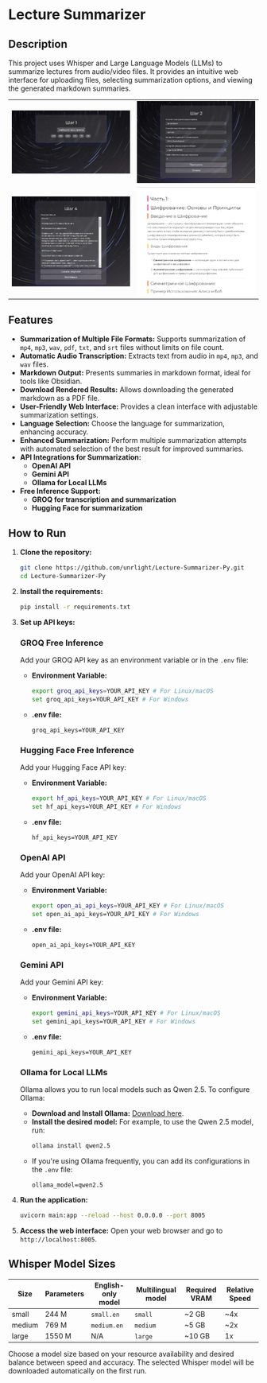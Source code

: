# Lecture Summarizer

## Description

This project uses Whisper and Large Language Models (LLMs) to summarize lectures from audio/video files. It provides an intuitive web interface for uploading files, selecting summarization options, and viewing the generated markdown summaries.

<table>
  <tr>
    <td><img src="images/image1.png" alt="Image 1" width="450"></td>
    <td><img src="images/image2.png" alt="Image 2" width="450"></td>
  </tr>
  <tr>
    <td><img src="images/image3.png" alt="Image 3" width="450"></td>
    <td><img src="images/image4.png" alt="Image 4" width="450"></td>
  </tr>
</table>

## Features

- **Summarization of Multiple File Formats:** Supports summarization of `mp4`, `mp3`, `wav`, `pdf`, `txt`, and `srt` files without limits on file count.
- **Automatic Audio Transcription:** Extracts text from audio in `mp4`, `mp3`, and `wav` files.
- **Markdown Output:** Presents summaries in markdown format, ideal for tools like Obsidian.
- **Download Rendered Results:** Allows downloading the generated markdown as a PDF file.
- **User-Friendly Web Interface:** Provides a clean interface with adjustable summarization settings.
- **Language Selection:** Choose the language for summarization, enhancing accuracy.
- **Enhanced Summarization:** Perform multiple summarization attempts with automated selection of the best result for improved summaries.
- **API Integrations for Summarization:**
  - **OpenAI API**
  - **Gemini API**
  - **Ollama for Local LLMs**
- **Free Inference Support:**
  - **GROQ for transcription and summarization**
  - **Hugging Face for summarization**

## How to Run

1. **Clone the repository:**

   ```bash
   git clone https://github.com/unrlight/Lecture-Summarizer-Py.git
   cd Lecture-Summarizer-Py
   ```

2. **Install the requirements:**

   ```bash
   pip install -r requirements.txt
   ```

3. **Set up API keys:**

   ### GROQ Free Inference
   Add your GROQ API key as an environment variable or in the `.env` file:
   - **Environment Variable:**
     ```bash
     export groq_api_keys=YOUR_API_KEY # For Linux/macOS
     set groq_api_keys=YOUR_API_KEY # For Windows
     ```
   - **.env file:**
     ```plaintext
     groq_api_keys=YOUR_API_KEY
     ```

   ### Hugging Face Free Inference
   Add your Hugging Face API key:
   - **Environment Variable:**
     ```bash
     export hf_api_keys=YOUR_API_KEY # For Linux/macOS
     set hf_api_keys=YOUR_API_KEY # For Windows
     ```
   - **.env file:**
     ```plaintext
     hf_api_keys=YOUR_API_KEY
     ```

   ### OpenAI API
   Add your OpenAI API key:
   - **Environment Variable:**
     ```bash
     export open_ai_api_keys=YOUR_API_KEY # For Linux/macOS
     set open_ai_api_keys=YOUR_API_KEY # For Windows
     ```
   - **.env file:**
     ```plaintext
     open_ai_api_keys=YOUR_API_KEY
     ```

   ### Gemini API
   Add your Gemini API key:
   - **Environment Variable:**
     ```bash
     export gemini_api_keys=YOUR_API_KEY # For Linux/macOS
     set gemini_api_keys=YOUR_API_KEY # For Windows
     ```
   - **.env file:**
     ```plaintext
     gemini_api_keys=YOUR_API_KEY
     ```

   ### Ollama for Local LLMs
   Ollama allows you to run local models such as Qwen 2.5. To configure Ollama:
   - **Download and Install Ollama:** [Download here](https://ollama.com/download).
   - **Install the desired model:** For example, to use the Qwen 2.5 model, run:
     ```bash
     ollama install qwen2.5
     ```
   - If you're using Ollama frequently, you can add its configurations in the `.env` file:
     ```plaintext
     ollama_model=qwen2.5
     ```

4. **Run the application:**
   ```bash
   uvicorn main:app --reload --host 0.0.0.0 --port 8005
   ```

5. **Access the web interface:** Open your web browser and go to `http://localhost:8005`.

## Whisper Model Sizes

| Size   | Parameters | English-only model | Multilingual model | Required VRAM | Relative Speed |
|--------|------------|-------------------|--------------------|---------------|----------------|
| small  | 244 M      | `small.en`        | `small`           | ~2 GB         | ~4x            |
| medium | 769 M      | `medium.en`       | `medium`          | ~5 GB         | ~2x            |
| large  | 1550 M     | N/A              | `large`           | ~10 GB        | 1x             |

Choose a model size based on your resource availability and desired balance between speed and accuracy. The selected Whisper model will be downloaded automatically on the first run.